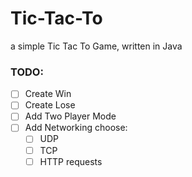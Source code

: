 # Tic-Tac-To
a simple Tic Tac To Game, written in Java

### TODO:
 - [ ] Create Win
 - [ ] Create Lose
 - [ ] Add Two Player Mode
 - [ ] Add Networking choose:
   - [ ] UDP
   - [ ] TCP
   - [ ] HTTP requests
